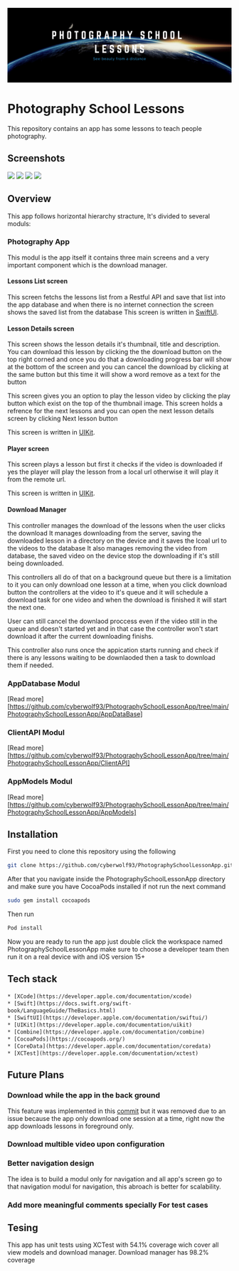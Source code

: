 ![ald text](ReadmeAssets/banner.png)

# Photography School Lessons

This repository contains an app has some lessons to teach people  photography.

## Screenshots
<img src="screenshots/list_screen.PNG" width="200">
<img src="screenshots/details.PNG" width="200">
<img src="screenshots/details_download.PNG" width="200">
<img src="screenshots/player.PNG" width="200">

## Overview

This app follows horizontal hierarchy stracture, It's divided to several moduls:

###  Photography App

This modul is the app itself it contains three main screens and a very important component which is the download manager. 

#### Lessons List screen

This screen fetchs the lessons list from a Restful API and save that list into the app database and when there is no internet connection the screen shows the saved list from the database
This screen is written in [SwiftUI](https://developer.apple.com/documentation/swiftui/).

#### Lesson Details screen

This screen shows the lesson details it's thumbnail, title and  description.
You can download this lesson by clicking the the download button on the top right corned and once you do that a downloading progress bar will show at the bottom of the screen and you can cancel the download by clicking at the same button but this time it will show a word remove as a text for the button  

This screen gives you an option to play the lesson video by clicking the play button which exist on the top of the thumbnail image.
This screen holds a refrence for the next lessons and you can open the next lesson details screen by clicking Next lesson button

This screen is written in [UIKit](https://developer.apple.com/documentation/uikit).


#### Player screen

This screen plays a lesson but first it checks if the video is downloaded if yes the player will play the lesson from a local url otherwise it will play it from the remote url.

This screen is written in [UIKit](https://developer.apple.com/documentation/uikit).

#### Download Manager

This controller manages the download of the lessons when the user clicks the download
It manages downloading from the server, saving the downloaded lesson in a directory on the device and it saves the lcoal url to the videos to the database
It also manages removing the video from database, the saved video on the device stop the downloading if it's still being downloaded.

This controllers all do of that on a background queue but there is a limitation to it you can only download  one lesson at a time, when you click download button the controllers at the video to it's queue and it will schedule a download task for one video and when the download is finished it will start the next one.

User can still cancel the downlaod proccess even if the video still in the queue and doesn't started yet and in that case the controller won't start download it after the current downloading finishs.

This controller also runs once the appication starts running and check if there is any lessons waiting to be downlaoded then a task to download them if needed.


### AppDatabase Modul

[Read more][https://github.com/cyberwolf93/PhotographySchoolLessonApp/tree/main/PhotographySchoolLessonApp/AppDataBase]

### ClientAPI Modul

[Read more][https://github.com/cyberwolf93/PhotographySchoolLessonApp/tree/main/PhotographySchoolLessonApp/ClientAPI]

### AppModels Modul

[Read more][https://github.com/cyberwolf93/PhotographySchoolLessonApp/tree/main/PhotographySchoolLessonApp/AppModels]

## Installation

First you need to clone this repository using the following
```bash
git clone https://github.com/cyberwolf93/PhotographySchoolLessonApp.git
```

After that you navigate inside the PhotographySchoolLessonApp directory and make sure you have CocoaPods installed if not run the next command
 ```bash
sudo gem install cocoapods
```

Then run 
 ```bash
 Pod install
```

Now you are ready to run the app just double click the workspace named PhotographySchoolLessonApp
make sure to choose a developer team then run it on a real device with and iOS version 15+

## Tech stack

    * [XCode](https://developer.apple.com/documentation/xcode)
    * [Swift](https://docs.swift.org/swift-book/LanguageGuide/TheBasics.html)
    * [SwiftUI](https://developer.apple.com/documentation/swiftui/)
    * [UIKit](https://developer.apple.com/documentation/uikit)
    * [Combine](https://developer.apple.com/documentation/combine)
    * [CocoaPods](https://cocoapods.org/)
    * [CoreData](https://developer.apple.com/documentation/coredata)
    * [XCTest](https://developer.apple.com/documentation/xctest)
    

## Future Plans

### Download while the app in the back ground

This feature was implemented in this [commit](https://github.com/cyberwolf93/PhotographySchoolLessonApp/commit/78cf94f466b7d6c421078c0f4e09f84a2ae22dfe) but it was removed due to an issue because the app only download one session at a time, right now the app downloads lessons in foreground only.

### Download multible video upon configuration

### Better navigation design
The idea is to build a modul only for navigation and all app's screen go to that navigation modul for navigation, this abroach is better for scalability.

### Add more meaningful comments specially For test cases

## Tesing

This app has unit tests using XCTest with 54.1% coverage wich cover all view models and download manager.
Download manager has 98.2% coverage
 

